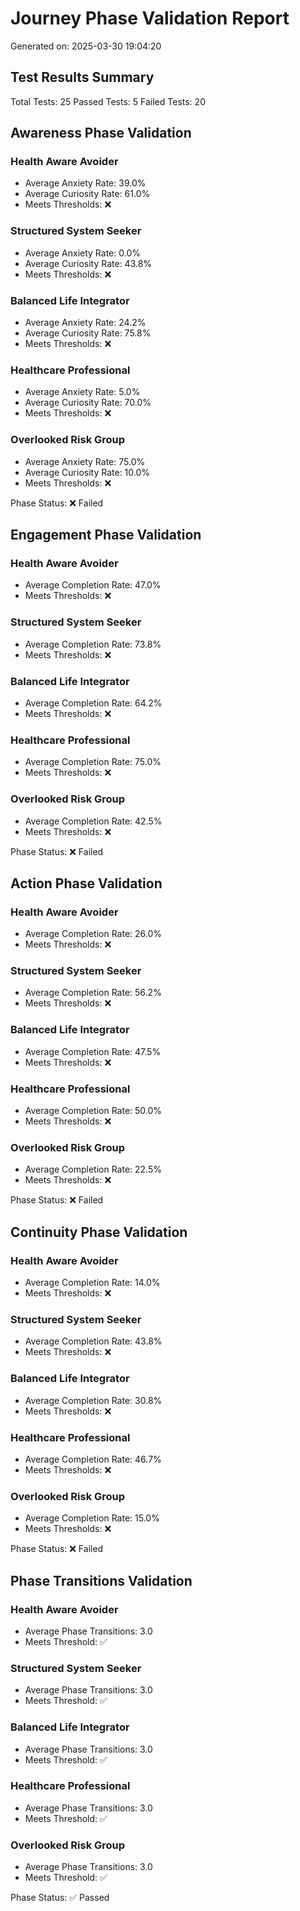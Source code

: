 # Journey Phase Validation Report


Generated on: 2025-03-30 19:04:20


## Test Results Summary
Total Tests: 25
Passed Tests: 5
Failed Tests: 20


## Awareness Phase Validation

### Health Aware Avoider
- Average Anxiety Rate: 39.0%
- Average Curiosity Rate: 61.0%
- Meets Thresholds: ❌

### Structured System Seeker
- Average Anxiety Rate: 0.0%
- Average Curiosity Rate: 43.8%
- Meets Thresholds: ❌

### Balanced Life Integrator
- Average Anxiety Rate: 24.2%
- Average Curiosity Rate: 75.8%
- Meets Thresholds: ❌

### Healthcare Professional
- Average Anxiety Rate: 5.0%
- Average Curiosity Rate: 70.0%
- Meets Thresholds: ❌

### Overlooked Risk Group
- Average Anxiety Rate: 75.0%
- Average Curiosity Rate: 10.0%
- Meets Thresholds: ❌

Phase Status: ❌ Failed


## Engagement Phase Validation

### Health Aware Avoider
- Average Completion Rate: 47.0%
- Meets Thresholds: ❌

### Structured System Seeker
- Average Completion Rate: 73.8%
- Meets Thresholds: ❌

### Balanced Life Integrator
- Average Completion Rate: 64.2%
- Meets Thresholds: ❌

### Healthcare Professional
- Average Completion Rate: 75.0%
- Meets Thresholds: ❌

### Overlooked Risk Group
- Average Completion Rate: 42.5%
- Meets Thresholds: ❌

Phase Status: ❌ Failed


## Action Phase Validation

### Health Aware Avoider
- Average Completion Rate: 26.0%
- Meets Thresholds: ❌

### Structured System Seeker
- Average Completion Rate: 56.2%
- Meets Thresholds: ❌

### Balanced Life Integrator
- Average Completion Rate: 47.5%
- Meets Thresholds: ❌

### Healthcare Professional
- Average Completion Rate: 50.0%
- Meets Thresholds: ❌

### Overlooked Risk Group
- Average Completion Rate: 22.5%
- Meets Thresholds: ❌

Phase Status: ❌ Failed


## Continuity Phase Validation

### Health Aware Avoider
- Average Completion Rate: 14.0%
- Meets Thresholds: ❌

### Structured System Seeker
- Average Completion Rate: 43.8%
- Meets Thresholds: ❌

### Balanced Life Integrator
- Average Completion Rate: 30.8%
- Meets Thresholds: ❌

### Healthcare Professional
- Average Completion Rate: 46.7%
- Meets Thresholds: ❌

### Overlooked Risk Group
- Average Completion Rate: 15.0%
- Meets Thresholds: ❌

Phase Status: ❌ Failed


## Phase Transitions Validation

### Health Aware Avoider
- Average Phase Transitions: 3.0
- Meets Threshold: ✅

### Structured System Seeker
- Average Phase Transitions: 3.0
- Meets Threshold: ✅

### Balanced Life Integrator
- Average Phase Transitions: 3.0
- Meets Threshold: ✅

### Healthcare Professional
- Average Phase Transitions: 3.0
- Meets Threshold: ✅

### Overlooked Risk Group
- Average Phase Transitions: 3.0
- Meets Threshold: ✅

Phase Status: ✅ Passed